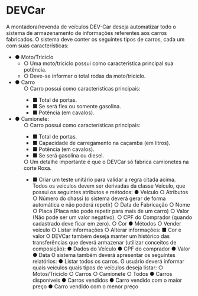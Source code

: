 # DEVCar

<p>A montadora/revenda de veículos DEV-Car deseja automatizar todo o sistema de
armazenamento de informações referentes aos carros fabricados. O sistema deve conter os
seguintes tipos de carros, cada um com suas características:</p>
<ul>
<li>● Moto/Triciclo
<ul>
<li>○ Uma moto/triciclo possui como característica principal sua potência.</li>
<li>○ Deve-se informar o total rodas da moto/triciclo.</li>
</li>
</ul>
<li>● Carro
<ul>○ Carro possui como características principais:
<ul><li>■ Total de portas.</li>
<li>■ Se será flex ou somente gasolina.</li>
<li>■ Potência (em cavalos).</li></ul>
</ul>
</li>
<li>● Camionete:
<ul>○ Carro possui como características principais:
<ul><li>■ Total de portas.</li>
<li>■ Capacidade de carregamento na caçamba (em litros).</li>
<li>■ Potência (em cavalos).</li>
<li>■ Se será gasolina ou diesel.</li></ul>
○ Um detalhe importante é que o DEVCar só fabrica camionetes na corte Roxa.
<ul><li>■ Criar um teste unitário para validar a regra citada acima.
</li>
Todos os veículos devem ser derivadas da classe Veículo, que possui os seguintes atributos e
métodos:
● Veículo
○ Atributos
○ Número do chassi (o sistema deverá gerar de forma automática e não poderá
repetir)
○ Data de Fabricação
○ Nome
○ Placa (Placa não pode repetir para mais de um carro)
○ Valor (Não pode ser um valor negativo).
○ CPF do Comprador (quando cadastrado deve ficar em zero).
○ Cor
● Métodos
○ Vender veículo
○ Listar informações
○ Alterar informações:
■ Cor e valor
O DEVCar também deseja manter um histórico das transferências que deverá armazenar (utilizar
conceitos de composição):
● Dados do Veículo
● CPF do comprador
● Valor
● Data
O sistema também deverá apresentar os seguintes relatórios:
● Listar todos os carros. O usuário deverá informar quais veículos quais tipos de veículos
deseja listar:
○ Motos/Triciclo
○ Carros
○ Camionete
○ Todos
● Carros disponíveis
● Carros vendidos
● Carro vendido com o maior preço
● Carro vendido com o menor preço